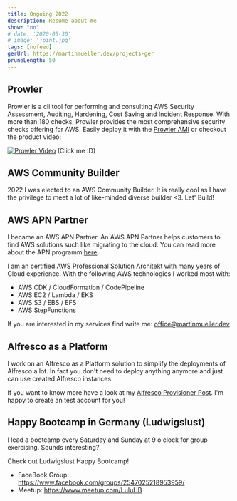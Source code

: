 ```yaml
---
title: Ongoing 2022
description: Resume about me
show: "no"
# date: '2020-05-30'
# image: 'joint.jpg'
tags: [nofeed]
gerUrl: https://martinmueller.dev/projects-ger
pruneLength: 50
---
```


## Prowler

Prowler is a cli tool for performing and consulting AWS Security Assessment, Auditing, Hardening, Cost Saving and Incident Response. With more than 180 checks, Prowler provides the most comprehensive security checks offering for AWS. Easily deploy it with the [Prowler AMI](https://aws.amazon.com/marketplace/pp/prodview-jlwcdlc3weta6) or checkout the product video:

[![Prowler Video](https://img.youtube.com/vi/4JYaGylXEMc/0.jpg)](https://www.youtube.com/watch?v=4JYaGylXEMc)
(Click me :D)

## AWS Community Builder

2022 I was elected to an AWS Community Builder. It is really cool as I have the privilege to meet a lot of like-minded diverse builder <3. Let' Build!

## AWS APN Partner

I became an AWS APN Partner. An AWS APN Partner helps customers to find AWS solutions such like migrating to the cloud. You can read more about the APN programm [here](https://aws.amazon.com/partners/).

I am an certified AWS Professional Solution Architekt with many years of Cloud experience. With the following AWS technologies I worked most with:

- AWS CDK / CloudFormation / CodePipeline
- AWS EC2 / Lambda / EKS
- AWS S3 / EBS / EFS
- AWS StepFunctions

If you are interested in my services find write me: office@martinmueller.dev

## Alfresco as a Platform

I work on an Alfresco as a Platform solution to simplify the deployments of Alfresco a lot. In fact you don't need to deploy anything anymore and just can use created Alfresco instances.

If you want to know more have a look at my [Alfresco Provisioner Post](https://martinmueller.dev/alf-provisioner-eng). I'm happy to create an test account for you!

## Happy Bootcamp in Germany (Ludwigslust)

I lead a bootcamp every Saturday and Sunday at 9 o'clock for group exercising. Sounds interesting?

Check out Ludwigslust Happy Bootcamp!

- FaceBook Group: https://www.facebook.com/groups/2547025218953959/
- Meetup: https://www.meetup.com/LuluHB
<!-- ![joint](joint.jpg) -->
